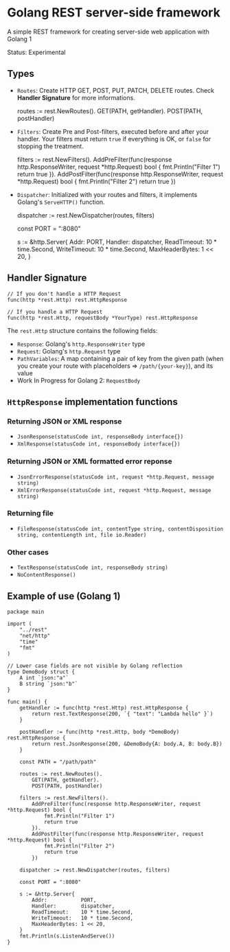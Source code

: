 # Golang REST server-side framework

A simple REST framework for creating server-side web application with Golang 1

Status: Experimental


## Types

* `Routes`: Create HTTP GET, POST, PUT, PATCH, DELETE routes. Check **Handler Signature** for more informations.

	routes := rest.NewRoutes().
				GET(PATH, getHandler).
				POST(PATH, postHandler)


* `Filters`: Create Pre and Post-filters, executed before and after your handler. Your filters must return `true` if everything is OK, or `false` for stopping the treatment.

	filters := rest.NewFilters().
		AddPreFilter(func(response http.ResponseWriter, request *http.Request) bool {
			fmt.Println("Filter 1")
			return true
		}).
		AddPostFilter(func(response http.ResponseWriter, request *http.Request) bool {
			fmt.Println("Filter 2")
			return true
		})


* `Dispatcher`: Initialized with your routes and filters, it implements Golang's `ServeHTTP()` function.

	dispatcher := rest.NewDispatcher(routes, filters)

	const PORT = ":8080"

	s := &http.Server{
		Addr:           PORT,
		Handler:        dispatcher,
		ReadTimeout:    10 * time.Second,
		WriteTimeout:   10 * time.Second,
		MaxHeaderBytes: 1 << 20,
	}



## Handler Signature

	// If you don't handle a HTTP Request
	func(http *rest.Http) rest.HttpResponse

	// If you handle a HTTP Request
	func(http *rest.Http, requestBody *YourType) rest.HttpResponse

The `rest.Http` structure contains the following fields:
* `Response`: Golang's `http.ResponseWriter` type
* `Request`: Golang's `http.Request` type
* `PathVariables`: A map containing a pair of key from the given path (when you create your route with placeholders => `/path/{your-key}`), and its value
* Work In Progress for Golang 2: `RequestBody`



## `HttpResponse` implementation functions

### Returning JSON or XML response

* `JsonResponse(statusCode int, responseBody interface{})`
* `XmlResponse(statusCode int, responseBody interface{})`


### Returning JSON or XML formatted error reponse

* `JsonErrorResponse(statusCode int, request *http.Request, message string)`
* `XmlErrorResponse(statusCode int, request *http.Request, message string)`


### Returning file

* `FileResponse(statusCode int, contentType string, contentDisposition string, contentLength int, file io.Reader)`


### Other cases

* `TextResponse(statusCode int, responseBody string)`
* `NoContentResponse()`



## Example of use (Golang 1)

	package main

	import (
		"../rest"
		"net/http"
		"time"
		"fmt"
	)

	// Lower case fields are not visible by Golang reflection
	type DemoBody struct {
		A int `json:"a"`
		B string `json:"b"`
	}

	func main() {
		getHandler := func(http *rest.Http) rest.HttpResponse {
			return rest.TextResponse(200, `{ "text": "Lambda hello" }`)
		}

		postHandler := func(http *rest.Http, body *DemoBody) rest.HttpResponse {
			return rest.JsonResponse(200, &DemoBody{A: body.A, B: body.B})
		}

		const PATH = "/path/path"

		routes := rest.NewRoutes().
			GET(PATH, getHandler).
			POST(PATH, postHandler)

		filters := rest.NewFilters().
			AddPreFilter(func(response http.ResponseWriter, request *http.Request) bool {
				fmt.Println("Filter 1")
				return true
			}).
			AddPostFilter(func(response http.ResponseWriter, request *http.Request) bool {
				fmt.Println("Filter 2")
				return true
			})

		dispatcher := rest.NewDispatcher(routes, filters)

		const PORT = ":8080"

		s := &http.Server{
			Addr:           PORT,
			Handler:        dispatcher,
			ReadTimeout:    10 * time.Second,
			WriteTimeout:   10 * time.Second,
			MaxHeaderBytes: 1 << 20,
		}
		fmt.Println(s.ListenAndServe())
	}
